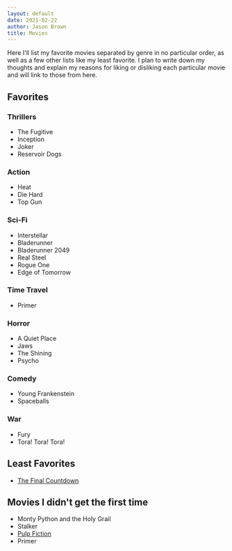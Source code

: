 ```yaml
---
layout: default
date: 2021-02-22
author: Jason Brown
title: Movies
---
```

Here I'll list my favorite movies separated by genre in no particular order, as well as a few other lists like my least favorite. I plan to write down my thoughts and explain my reasons for liking or disliking each particular movie and will link to those from here.

## Favorites

### Thrillers
* The Fugitive
* Inception
* Joker
* Reservoir Dogs

### Action
* Heat
* Die Hard
* Top Gun

### Sci-Fi
* Interstellar
* Bladerunner
* Bladerunner 2049
* Real Steel
* Rogue One
* Edge of Tomorrow

### Time Travel
* Primer

### Horror
* A Quiet Place
* Jaws
* The Shining
* Psycho

### Comedy
* Young Frankenstein
* Spaceballs

### War
* Fury
* Tora! Tora! Tora!

## Least Favorites
* [The Final Countdown](theFinalCountdown)

## Movies I didn't get the first time
* Monty Python and the Holy Grail
* Stalker
* [Pulp Fiction](pulpFiction)
* Primer
